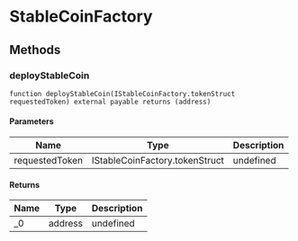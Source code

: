 # StableCoinFactory









## Methods

### deployStableCoin

```solidity
function deployStableCoin(IStableCoinFactory.tokenStruct requestedToken) external payable returns (address)
```





#### Parameters

| Name | Type | Description |
|---|---|---|
| requestedToken | IStableCoinFactory.tokenStruct | undefined |

#### Returns

| Name | Type | Description |
|---|---|---|
| _0 | address | undefined |




